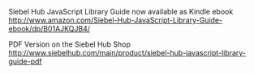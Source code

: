 Siebel Hub JavaScript Library Guide now available as Kindle ebook
http://www.amazon.com/Siebel-Hub-JavaScript-Library-Guide-ebook/dp/B01AJKQJB4/

PDF Version on the Siebel Hub Shop
http://www.siebelhub.com/main/product/siebel-hub-javascript-library-guide-pdf

